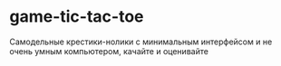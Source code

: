 # game-tic-tac-toe
Самодельные крестики-нолики с минимальным интерфейсом и не очень умным компьютером, качайте и оценивайте
